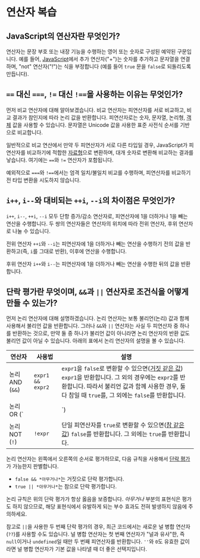 # 연산자 복습

## JavaScript의 연산자란 무엇인가?

연산자는 문장 부호 또는 내장 기능을 수행하는 영어 또는 숫자로 구성된 예약된 구문입니다. 예를 들어, [JavaScript](/javascript/docs/glossary.html#javascript)에서 추가 연산자("+")는 숫자를 추가하고 문자열을 연결하며, "not" 연산자("!")는 식을 부정합니다 (예를 들어 `true` 문을 `false`로 되돌리도록 만듭니다).

## `==` 대신 `===`, `!=` 대신 `!==`을 사용하는 이유는 무엇인가?

먼저 비교 연산자에 대해 알아보겠습니다. 비교 연산자는 피연산자를 서로 비교하고, 비교 결과가 참인지에 따라 논리 값을 반환합니다. 피연산자로는 숫자, 문자열, 논리형, [객체](/javascript/docs/glossary.html#객체) 값을 사용할 수 있습니다. 문자열은 Unicode 값을 사용한 표준 사전식 순서를 기반으로 비교합니다. 

일반적으로 비교 연산에서 만약 두 피연산자가 서로 다른 타입일 경우, JavaScript가 피연산자를 비교하기에 적합한 [자료형](/javascript/docs/glossary.html#자료형)으로 변환하며, 대개 숫자로 변환해 비교하는 결과를 낳습니다. 여기에는 `==`와 `!=` 연산자가 포함됩니다.

예외적으로 `===`와 `!==`에서는 엄격 일치/불일치 비교를 수행하며, 피연산자를 비교하기 전 타입 변환을 시도하지 않습니다. 

## `i++`, `i--`와 대비되는 `++i`, `--i`의 차이점은 무엇인가?

`i++`, `i--`, `++i`, `--i` 모두 단항 증가/감소 연산자로, 피연산자에 1을 더하거나 1을 빼는 연산을 수행합니다. 두 쌍의 연산자들은 연산자의 위치에 따라 전위 연산자, 후위 연산자로 나눌 수 있습니다.

전위 연산자 `++i`와 `--i`는 피연산자에 1을 더하거나 빼는 연산을 수행하기 전의 값을 반환하고(즉, `i`를 그대로 반환), 이후에 연산을 수행합니다.

후위 연산자 `i++`와 `i--`는 피연산자에 1을 더하거나 빼는 연산을 수행한 뒤의 값을 반환합니다.

## 단락 평가란 무엇이며, `&&`과 `||` 연산자로 조건식을 어떻게 만들 수 있는가?

먼저 논리 연산자에 대해 설명하겠습니다. 논리 연산자는 보통 불리언(논리) 값과 함께 사용해서 불리언 값을 반환합니다. 그러나 `&&`와 `||` 연산자는 사실 두 피연산자 중 하나를 반환하는 것으로, 만약 둘 중 하나가 불리언 값이 아니라면 논리 연산자의 반환 값도 불리언 값이 아닐 수 있습니다. 아래의 표에서 논리 연산자의 설명을 볼 수 있습니다.

| 연산자 | 사용법 | 설명 |
| --- | --- | --- |
| 논리 AND (`&&`) | `expr1 && expr2` | `expr1`을 `false`로 변환할 수 있으면(<a href="/javascript/docs/glossary.html#참-같은 값">거짓 같은 값</a>) `expr1`을 반환합니다. 그 외의 경우에는 `expr2`를 반환합니다. 따라서 불리언 값과 함께 사용한 경우, 둘 다 참일 때 `true`를, 그 외에는 `false`를 반환합니다. |
| 논리 OR (`||`) | `expr1 || expr2` | `expr1`을 `true`로 변환할 수 있으면(<a href="/javascript/docs/glossary.html#참-같은 값">참 같은 값</a>) `expr1`을 반환합니다. 그 외의 경우에는 `expr2`를 반환합니다. 따라서 불리언 값과 함께 사용한 경우, 둘 중 하나가 참일 때 `true`를, 그 외에는 `false`를 반환합니다. |
| 논리 NOT (`!`) | `!expr` | 단일 피연산자를 `true`로 변환할 수 있으면(<a href="/javascript/docs/glossary.html#참-같은 값">참 같은 값</a>) `false`를 반환합니다. 그 외에는 `true`를 반환합니다. |

논리 연산자는 왼쪽에서 오른쪽의 순서로 평가하므로, 다음 규칙을 사용해서 [단락 평가](/javascript/docs/glossary.html#단락-평가)가 가능한지 판별합니다.

* `false && *아무거나*`는 거짓으로 단락 평가합니다.
* `true || *아무거나*`는 참으로 단락 평가합니다.

논리 규칙은 위의 단락 평가가 항상 옳음을 보증합니다. *아무거나* 부분의 표현식은 평가도 하지 않으므로, 해당 표현식에서 유발하게 되는 부수 효과도 전혀 발생하지 않음에 주의하세요.

참고로 `||`을 사용한 두 번째 단락 평가의 경우, 최근 코드에서는 새로운 널 병합 연산자 (`??`)를 사용할 수도 있습니다. 널 병합 연산자는 첫 번째 연산자가 "널과 유사"한, 즉 `null`이거나 `undefined`일 때만 두 번째 피연산자를 반환합니다. `''`와 `0`도 유효한 값이라면 널 병합 연산자가 기본 값을 나타낼 때 더 좋은 선택지입니다.